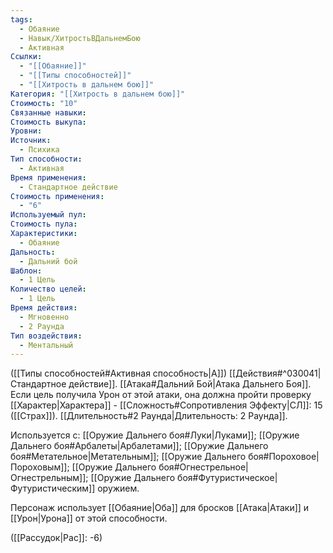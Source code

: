 ```yaml
---
tags:
  - Обаяние
  - Навык/ХитростьВДальнемБою
  - Активная
Ссылки:
  - "[[Обаяние]]"
  - "[[Типы способностей]]"
  - "[[Хитрость в дальнем бою]]"
Категория: "[[Хитрость в дальнем бою]]"
Стоимость: "10"
Связанные навыки: 
Стоимость выкупа: 
Уровни: 
Источник:
  - Психика
Тип способности:
  - Активная
Время применения:
  - Стандартное действие
Стоимость применения:
  - "6"
Используемый пул: 
Стоимость пула: 
Характеристики:
  - Обаяние
Дальность:
  - Дальний бой
Шаблон:
  - 1 Цель
Количество целей:
  - 1 Цель
Время действия:
  - Мгновенно
  - 2 Раунда
Тип воздействия:
  - Ментальный
---
```

([[Типы способностей#Активная способность|А]]) [[Действия#^030041|Стандартное действие]]. [[Атака#Дальний Бой|Атака Дальнего Боя]]. Если цель получила Урон от этой атаки, она должна пройти проверку [[Характер|Характера]] - [[Сложность#Cопротивления Эффекту|СЛ]]: 15 ([[Страх]]). [[Длительность#2 Раунда|Длительность: 2 Раунда]].

Используется с: [[Оружие Дальнего боя#Луки|Луками]]; [[Оружие Дальнего боя#Арбалеты|Арбалетами]]; [[Оружие Дальнего боя#Метательное|Метательным]]; [[Оружие Дальнего боя#Пороховое|Пороховым]]; [[Оружие Дальнего боя#Огнестрельное|Огнестрельным]]; [[Оружие Дальнего боя#Футуристическое|Футуристическим]] оружием.

Персонаж использует [[Обаяние|Оба]] для бросков [[Атака|Атаки]] и [[Урон|Урона]] от этой способности. 

([[Рассудок|Рас]]: -6)